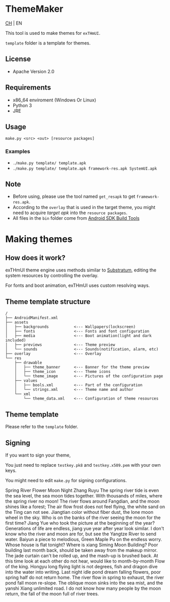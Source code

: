 # ThemeMaker

[CH](https://github.com/exthmui/ThemeMaker/blob/master/README.md) | EN

This tool is used to make themes for `exTHmUI`.

`template` folder is a template for themes.

## License
- Apache Version 2.0

## Requirements
- x86_64 enviroment (Windows Or Linux)
- Python 3
- JRE

## Usage
`make.py <src> <out> [resource packages]`

### Examples
- `./make.py template/ template.apk`
- `./make.py template/ template.apk framework-res.apk SystemUI.apk`

## Note
- Before using, please use the tool named `get_resapk` to get `framework-res.apk`.
- According to the `overlay` that is used in the target theme, you might need to acquire *target apk* into the `resource packages`.
- All files in the `bin` folder come from [Android SDK Build Tools](https://android.googlesource.com/platform/prebuilts/fullsdk/build-tools/)

# Making themes

## How does it work?
exTHmUI theme engine uses methods similar to [Substratum](https://github.com/substratum/), editing the system resources by controlling the overlay.

For fonts and boot animation, exTHmUI uses custom resolving ways.

## Theme template structure
```
/
├── AndroidManifest.xml
├── assets
│   ├── backgrounds           <--- Wallpapers(lockscreen)
│   ├── fonts                 <--- Fonts and font configuration
│   ├── media                 <--- Boot animation(light and dark included)
│   ├── previews              <--- Theme preview
│   └── sounds                <--- Sounds(notification, alarm, etc)
├── overlay                   <--- Overlay
└── res
    ├── drawable
    │   ├── theme_banner      <--- Banner for the theme preview
    │   ├── theme_icon        <--- Theme icons
    │   └── theme_image       <--- Pictures of the configuration page
    ├── values
    │   ├── bools.xml         <--- Part of the configuration
    │   └── strings.xml       <--- Theme name and author
    └── xml
        └── theme_data.xml    <--- Configuration of theme resources
```

## Theme template
Please refer to the `template` folder.

## Signing
If you want to sign your theme,

You just need to replace `testkey.pk8` and `testkey.x509.pem` with your own keys.

You might need to edit `make.py` for signing configurations.

Spring River Flower Moon Night
Zhang Ruyu
The spring river tide is even the sea level, the sea moon tides together.
With thousands of miles, where the spring river no moon!
The river flows around Fangdian, and the moon shines like a forest;
The air flow frost does not feel flying, the white sand on the Ting can not see.
Jiangtian color without fiber dust, the lone moon wheel in the sky.
Who is on the banks of the river seeing the moon for the first time? Jiang Yue who took the picture at the beginning of the year?
Generations of life are endless, jiang yue year after year look similar.
I don't know who the river and moon are for, but see the Yangtze River to send water.
Baiyun a piece to melodious, Green Maple Pu on the endless worry.
Whose house is flat tonight? Where is xiang Siming Moon Building?
Poor building last month back, should be taken away from the makeup mirror.
The jade curtain can't be rolled up, and the mash-up is brushed back.
At this time look at each other do not hear, would like to month-by-month Flow of the king.
Hongyu long flying light is not degrees, fish and dragon dive into the water into writing.
Last night idle pond dream falling flowers, poor spring half do not return home.
The river flow in spring to exhaust, the river pond fall moon re-slope.
The oblique moon sinks into the sea mist, and the yanshi Xiang unlimited road.
I do not know how many people by the moon return, the fall of the moon full of river trees.
